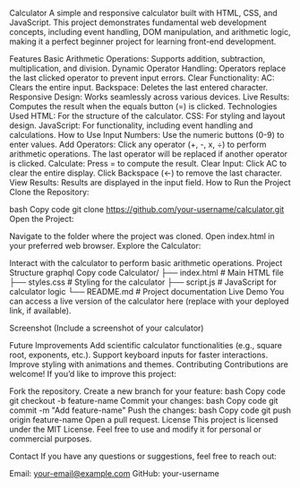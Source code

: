 Calculator
A simple and responsive calculator built with HTML, CSS, and JavaScript. This project demonstrates fundamental web development concepts, including event handling, DOM manipulation, and arithmetic logic, making it a perfect beginner project for learning front-end development.

Features
Basic Arithmetic Operations: Supports addition, subtraction, multiplication, and division.
Dynamic Operator Handling: Operators replace the last clicked operator to prevent input errors.
Clear Functionality:
AC: Clears the entire input.
Backspace: Deletes the last entered character.
Responsive Design: Works seamlessly across various devices.
Live Results: Computes the result when the equals button (=) is clicked.
Technologies Used
HTML: For the structure of the calculator.
CSS: For styling and layout design.
JavaScript: For functionality, including event handling and calculations.
How to Use
Input Numbers: Use the numeric buttons (0-9) to enter values.
Add Operators: Click any operator (+, -, x, ÷) to perform arithmetic operations.
The last operator will be replaced if another operator is clicked.
Calculate: Press = to compute the result.
Clear Input:
Click AC to clear the entire display.
Click Backspace (←) to remove the last character.
View Results: Results are displayed in the input field.
How to Run the Project
Clone the Repository:

bash
Copy code
git clone https://github.com/your-username/calculator.git
Open the Project:

Navigate to the folder where the project was cloned.
Open index.html in your preferred web browser.
Explore the Calculator:

Interact with the calculator to perform basic arithmetic operations.
Project Structure
graphql
Copy code
Calculator/
├── index.html       # Main HTML file
├── styles.css       # Styling for the calculator
├── script.js        # JavaScript for calculator logic
└── README.md        # Project documentation
Live Demo
You can access a live version of the calculator here (replace with your deployed link, if available).

Screenshot
(Include a screenshot of your calculator)

Future Improvements
Add scientific calculator functionalities (e.g., square root, exponents, etc.).
Support keyboard inputs for faster interactions.
Improve styling with animations and themes.
Contributing
Contributions are welcome! If you’d like to improve this project:

Fork the repository.
Create a new branch for your feature:
bash
Copy code
git checkout -b feature-name
Commit your changes:
bash
Copy code
git commit -m "Add feature-name"
Push the changes:
bash
Copy code
git push origin feature-name
Open a pull request.
License
This project is licensed under the MIT License. Feel free to use and modify it for personal or commercial purposes.

Contact
If you have any questions or suggestions, feel free to reach out:

Email: your-email@example.com
GitHub: your-username
